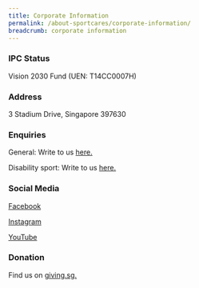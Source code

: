```yaml
---
title: Corporate Information
permalink: /about-sportcares/corporate-information/
breadcrumb: corporate information
---
```

### IPC Status
Vision 2030 Fund (UEN: T14CC0007H)

### Address
3 Stadium Drive, Singapore 397630

### Enquiries
General:  Write to us [here.](mailto:sportcares@sport.gov.sg)

Disability sport:  Write to us [here.](mailto:inclusivesport@sport.gov.sg)

### Social Media

[Facebook](https://www.facebook.com/SportCaresSG)

[Instagram](https://www.instagram.com/sportcares)

[YouTube](https://www.youtube.com/@SportCaresTV/featured)

### Donation

Find us on [giving.sg.](https://www.giving.sg/vision2030/sportcares2023)